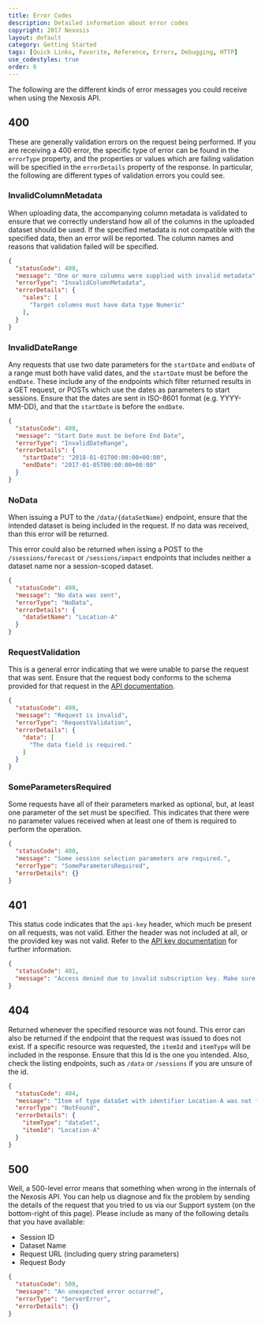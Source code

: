 ```yaml
---
title: Error Codes
description: Detailed information about error codes
copyright: 2017 Nexosis 
layout: default
category: Getting Started
tags: [Quick Links, Favorite, Reference, Errors, Debugging, HTTP]
use_codestyles: true
order: 6
---
```


The following are the different kinds of error messages you could receive when using the Nexosis API.

## 400

These are generally validation errors on the request being performed.  If you are receiving a 400 error, the specific type of error can be found in the `errorType` property, and the properties or values which are failing validation will be specified in the `errorDetails` property of the response.  In particular, the following are different types of validation errors you could see.

### InvalidColumnMetadata

When uploading data, the accompanying column metadata is validated to ensure that we correctly understand how all of the columns in the uploaded dataset should be used.  If the specified metadata is not compatible with the specified data, then an error will be reported.  The column names and reasons that validation failed will be specified.

``` json
{
  "statusCode": 400,
  "message": "One or more columns were supplied with invalid metadata",
  "errorType": "InvalidColumnMetadata",
  "errorDetails": {
    "sales": [
      "Target columns must have data type Numeric"
    ],
  }
}
```

### InvalidDateRange

Any requests that use two date parameters for the `startDate` and `endDate` of a range must both have valid dates, and the `startDate` must be before the `endDate`.  These include any of the endpoints which filter returned results in a GET request, or POSTs which use the dates as parameters to start sessions.  Ensure that the dates are sent in ISO-8601 format (e.g. YYYY-MM-DD), and that the `startDate` is before the `endDate`.

``` json
{
  "statusCode": 400,
  "message": "Start Date must be before End Date",
  "errorType": "InvalidDateRange",
  "errorDetails": {
    "startDate": "2018-01-01T00:00:00+00:00",
    "endDate": "2017-01-05T00:00:00+00:00"
  }
}
```

### NoData

When issuing a PUT to the `/data/{dataSetName}` endpoint, ensure that the intended dataset is being included in the request.  If no data was received, than this error will be returned. 

This error could also be returned when issing a POST to the `/ssessions/forecast` or `/sessions/impact` endpoints that includes neither a dataset name nor a session-scoped dataset.

``` json
{
  "statusCode": 400,
  "message": "No data was sent",
  "errorType": "NoData",
  "errorDetails": {
    "dataSetName": "Location-A"
  }
}
```

### RequestValidation

This is a general error indicating that we were unable to parse the request that was sent.  Ensure that the request body conforms to the schema provided for that request in the [API documentation]({{site.api_reference_baseurl}}).

``` json
{
  "statusCode": 400,
  "message": "Request is invalid",
  "errorType": "RequestValidation",
  "errorDetails": {
    "data": [
      "The data field is required."
    ]
  }
}
```


### SomeParametersRequired

Some requests have all of their parameters marked as optional, but, at least one parameter of the set must be specified.  This indicates that there were no parameter values received when at least one of them is required to perform the operation.

``` json
{
  "statusCode": 400,
  "message": "Some session selection parameters are required.",
  "errorType": "SomeParametersRequired",
  "errorDetails": {}
}
```

## 401

This status code indicates that the `api-key` header, which much be present on all requests, was not valid.  Either the header was not included at all, or the provided key was not valid.  Refer to the [API key documentation](apikeys) for further information.

``` json
{
  "statusCode": 401,
  "message": "Access denied due to invalid subscription key. Make sure to provide a valid key for an active subscription."
}
```

## 404

Returned whenever the specified resource was not found.  This error can also be returned if the endpoint that the request was issued to does not exist.  If a specific resource was requested, the `itemId` and `itemType` will be included in the response.  Ensure that this Id is the one you intended.  Also, check the listing endpoints, such as `/data` or `/sessions` if you are unsure of the id.

``` json
{
  "statusCode": 404,
  "message": "Item of type dataSet with identifier Location-A was not found",
  "errorType": "NotFound",
  "errorDetails": {
    "itemType": "dataSet",
    "itemId": "Location-A"
  }
}
```


## 500

Well, a 500-level error means that something when wrong in the internals of the Nexosis API. You can help us diagnose and fix the problem by sending the details of the request that you tried to us via our Support system (on the bottom-right of this page). Please include as many of the following details that you have available:

* Session ID
* Dataset Name
* Request URL (including query string parameters)
* Request Body

``` json
{
  "statusCode": 500,
  "message": "An unexpected error occurred",
  "errorType": "ServerError",
  "errorDetails": {}
}
```
